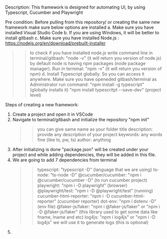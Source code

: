 Description: This framework is designed for automating UI, by using Typescript, Cucumber and Playwright

Pre condition: 
Before pulling from this repository/ or creating the same new framework make sure below options are installed
a. Make sure you have installed Visual Studio Code
b. If you are using Windows, it will be better to install gitbash 
c. Make sure you have installed Node.js : https://nodejs.org/en/download/prebuilt-installer
>> to check if you have installed node.js write command line in terminal/gitbash: "node -v" (it will return you version of node.js)
>> by default node is having npm packages (node package manager). Run in terminal: "npm -v" (it will return you version of npm)
d. Install Typescript globally. So you can access it anywhere. Make sure you have openeded gitbash/terminal as Administrator 
>> run command: "npm install -g typescript" (globally installs it)
                "npm install typescritpt --save-dev" (project level)



Steps of creating a new framework:
1. Create a project and open it in VSCode
2. Navigate to terminal/gitbash and initialize the repository "npm init"
   >> you can give same name as your folder title
   >> description: provide any description of your project
   >> keywords: any words fine (like ts, pw, ts)
   >> author: anything
3. After initializing is done "package.json" will be created under your project and while adding dependencies, they will be added in this file.
4. We are going to add 7 dependencies from terminal
   >>  typescript: "typescript -D" (language that we are using)
   >> ts-node: "ts-node -D"
   >> @cucumber/cucumber: "npm i @cucumber/cucumber -D" (to run cucumber project)
   >> playwright: "npm i -D playwright" (browser)
   >> @playwright/test: "npm i -D @playwright/test" (running)
   >> cucumber-html-reporter: "npm i -D cucumber-html-reporter" (cucumber reporter)
   >> dot-env:  "npm i dotenv -D" (env file)
   >> @faker-js/faker: "npm i @faker-js/faker" or "npm i -D @faker-js/faker" (this library used to get some data like fname, lname and etc)
   >> log4js: "npm i log4js" or "npm i -D log4js" we will use it to generate logs (this is optional)
5. 
